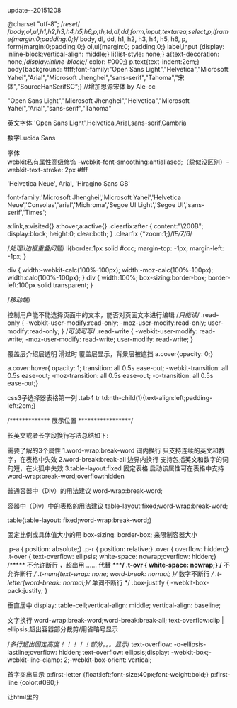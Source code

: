 update--20151208


@charset "utf-8";
/*reset*/
/*body,ol,ul,h1,h2,h3,h4,h5,h6,p,th,td,dl,dd,form,input,textarea,select,p,iframe{margin:0;padding:0;}*/
body, dl, dd, h1, h2, h3, h4, h5, h6, p, form{margin:0;padding:0;} 
ol,ul{margin:0; padding:0;}
label,input {display: inline-block;vertical-align: middle;}
li{list-style: none;}
a{text-decoration: none;/*display:inline-block;*/ color: #000;}
p.text{text-indent:2em;}
body{background: #fff;font-family:"Open Sans Light","Helvetica","Microsoft Yahei","Arial","Microsoft Jhenghei","sans-serif","Tahoma","宋体","SourceHanSerifSC“;} //增加思源宋体 by Ale-cc


"Open Sans Light","Microsoft Jhenghei","Helvetica","Microsoft Yahei","Arial","sans-serif","Tahoma"


英文字体
        'Open Sans Light',Helvetica,Arial,sans-serif,Cambria

数字Lucida Sans


字体   
webkit私有属性高级修饰
-webkit-font-smoothing:antialiased;（貌似没区别）-webkit-text-stroke: 2px #fff

'Helvetica Neue', Arial, 'Hiragino Sans GB'


font-family:'Microsoft Jhenghei','Microsoft Yahei','Helvetica Neue','Consolas','arial','Michroma','Segoe UI Light','Segoe UI','sans-serif','Times';




a:link,a:visited{}
a:hover,a:active{}
.clearfix:after { 
  content:"\200B"; 
  display:block; 
  height:0; 
  clear:both; 
} 
.clearfix {*zoom:1;}/*IE/7/6*/


 /*处理li边框重叠问题*/
li{border:1px solid #ccc;
    margin-top: -1px;
    margin-left: -1px;
}

div {
width:-webkit-calc(100%-100px);
width:-moz-calc(100%-100px);
width:calc(100%-100px);
}
div {
    width:100%;
    box-sizing:border-box;
    border-left:100px solid transparent;
}


/*移动端*/

控制用户能不能选择页面中的文本，能否对页面文本进行编辑
/*只能读*/
.read-only {
  -webkit-user-modify:read-only;
  -moz-user-modify:read-only;
  user-modify:read-only;
}
/*可读可写*/
.read-write {
  -webkit-user-modify: read-write;
  -moz-user-modify: read-write;
  user-modify: read-write;
}

覆盖层介绍层透明
滑过时 覆盖层显示，背景层被遮挡
a.cover{opacity: 0;}

a.cover:hover{    opacity: 1;
    transition: all 0.5s ease-out;
    -webkit-transition: all 0.5s ease-out;
    -moz-transition: all 0.5s ease-out;
    -o-transition: all 0.5s ease-out;}

css3子选择器表格第一列
.tab4 tr td:nth-child(1){text-align:left;padding-left:2em;}
  
/************* 展示位置    *****************/

长英文或者长字段换行写法总结如下:

需要了解的3个属性
1.word-wrap:break-word 词内换行 只支持连续的英文和数字，在表格中失效
2.word-break:break-all 边界内换行 支持包括英文和数字的词句短，在火狐中失效
3.table-layout:fixed 固定表格 启动该属性可在表格中支持word-wrap:break-word;overflow:hidden

普通容器中（Div）的用法建议
word-wrap:break-word;

容器中（Div）中的表格的用法建议
table-layout:fixed;word-wrap:break-word;

table{table-layout: fixed;word-wrap:break-word;}


固定比例或具体值大小的用
box-sizing: border-box; 来限制容器大小


.p-a { position: absolute;}
.p-r { position: relative;}
.over { overflow: hidden;}
.t-over { text-overflow: ellipsis; white-space: nowrap;overflow: hidden;}   /*****  不允许断行  ，超出用  ......  代替   *****/
.t-ovr { white-space: nowrap;}  /** 不允许断行   */
.t-num{text-wrap: none; word-break: normal; }/* 数字不断行 */
.t-letter{word-break: normal;}/* 单词不断行 */
.box-justify { -webkit-box-pack:justify; }

垂直居中
display: table-cell;vertical-align: middle;
  vertical-align: baseline;



文字换行
word-wrap:break-word;word-break:break-all;
text-overflow:clip | ellipsis;超出容器部分裁剪/用省略号显示


/*多行超出固定高度！！！！！部分。。。显示*/
text-overflow: -o-ellipsis-lastline;overflow: hidden;
text-overflow: ellipsis;display: -webkit-box;-webkit-line-clamp: 2;-webkit-box-orient: vertical;




首字突出显示
p:first-letter {float:left;font-size:40px;font-weight:bold;}
p:first-line {color:#090;}

让html里的<script>标签内脚本显示
script{display:block;margin:5px ;padding:5px;box-shadow:0px 0px 9px 3px #111;background:#111;color:#fff;padding-left:2em}

表单标签垂直对齐
label,input {
    display: inline-block;
    vertical-align: middle;
    /**display:inline;   兼容低版本ie
    *zoom: 1;
    *vertical-align: auto;*/
}

/*蒙版*/
.mengban{display:none;position:fixed;z-index:3000;top:0;left:0;width:100%;height:100%;background: rgb( 0, 0,0);background-color:rgba(0,0,0,0.7);filter:alpha(opacity=70); opacity:0.7;}



/*弹窗*/

    height: 8em;
    width:6em;
    left: 50%;top:50%;
    margin-left: 3em;
    margin-top: -4em;
    position: fixed;
    text-align: center;
    ovfolw:auto;
   



/*--------------清除浮动-------------*/
<style>
.clearfix:before,.clearfix:after { content:""; display:table; }
.clearfix:after {clear: both; }
.clearfix {zoom:1;}
</style>

/*清除浮动代码*/
.clearfloat:after{display:block;clear:both;content:"";visibility:hidden;height:0}
.clearfloat{zoom:1} 

/*清除浮动代码史*/
http://www.admin10000.com/document/6259.html

　终极版一：

.clearfix:after { 
  content:"\200B"; 
  display:block; 
  height:0; 
  clear:both; 
} 
.clearfix {*zoom:1;}/*IE/7/6*/

　　解释下:content:"\200B";这个参数，Unicode字符里有一个“零宽度空格”，即 U+200B，代替原来的“.”，可以缩减代码量。而且不再使用visibility:hidden。

　　终极版二：

.clearfix:before,.clearfix:after{ 
    content:""; 
    display:table; 
} 
.clearfix:after{clear:both;} 
.clearfix{ 
    *zoom:1;/*IE/7/6*/
}
　　这两个终极版代码都很简洁，终极版一和二都可以使用，以上代码都经过测试，大家赶紧用一下吧，如果有什么问题请及时跟我反馈，如果你还停留在clearfix的老代码的时候就赶紧更新一下代码吧。

在浮动的父元素加overflow: auto;父元素高度撑起来

<ul class="clearfix">
<li style="float:left">test float</li>
</ul>
<div>after div</div>
/*------------------------------*/



/*css3动画渐变按钮*/
http://zurb.com/playground/radioactive-buttons

@-webkit-keyframes greenPulse {
  from { background-color: #ccc; -webkit-box-shadow: 0 0 9px #fff;}
  50% { background-color: #c81623; -webkit-box-shadow: 0 0 18px #c81623;}
  to { background-color: #ccc; -webkit-box-shadow: 0 0 9px #fff;}
}
.xy_order_btnpay{width:120px;font-size:16px;font-weight:bold;border:none;color:#fff;background-color: #c81623;
height:35px;line-height:35px;cursor:pointer;border-radius:4px; 
 -webkit-animation-name: greenPulse;
  -webkit-animation-duration: 3s;-webkit-animation-iteration-count: infinite;}



过渡场景
hover滑过

    -webkit-transition: all .1s ease-out;
    -moz-transition: all .1s ease-out;
    -o-transition: all .1s ease-out;
    -ms-transition: all .1s ease-out;
    transition: all .1s ease-out;


蒙版模糊效果
    -webkit-filter: blur(3px);
    -moz-filter: blur(3px);
    -o-filter: blur(3px);
    -ms-filter: blur(3px);
    filter: blur(3px);


@media (min-width: 2012px) and (max-width:2249px) {
    .container-fluid {
        width:2000px
    }
    
    #left-div~#container-div {
        margin-left: 12.5%;
        width: 87.5%
    }
}


动画帧
@keyframes spin {
    0% {
        -webkit-transform: rotate(0);
        transform: rotate(0)
    }
    
    100% {
        -webkit-transform: rotate(360deg);
        transform: rotate(360deg)
    }
}

@-webkit-keyframes spin {
    0% {
        -webkit-transform: rotate(0)
    }
    
    100% {
        -webkit-transform: rotate(360deg)
    }
}

@-moz-keyframes spin {
    0% {
        -webkit-transform: rotate(0);
        transform: rotate(0)
    }
    
    100% {
        -webkit-transform: rotate(360deg);
        transform: rotate(360deg)
    }
}

@-ms-keyframes spin {
    0% {
        -webkit-transform: rotate(0);
        transform: rotate(0)
    }
    
    100% {
        -webkit-transform: rotate(360deg);
        transform: rotate(360deg)
    }
}

@-o-keyframes spin {
    0% {
        -webkit-transform: rotate(0);
        transform: rotate(0)
    }
    
    100% {
        -webkit-transform: rotate(360deg);
        transform: rotate(360deg)
    }
}

动画
.spin {
    animation: spin 1s linear 10ms infinite;
    -webkit-animation: spin 1s linear 10ms infinite;
    -moz-animation: spin 1s linear 10ms infinite;
    -ms-animation: spin 1s linear 10ms infinite;
    -o-animation: spin 1s linear 10ms infinite
}

渐变
.bai-bg a:hover {
    background-image: -webkit-linear-gradient(top,#f7f7f7,#f6f6f6,#f5f5f5);
    background-image: -moz-linear-gradient(top,#f7f7f7,#f6f6f6,#f5f5f5);
    background-image: -ms-linear-gradient(top,#f7f7f7,#f6f6f6,#f5f5f5);
    background-image: -o-linear-gradient(top,#f7f7f7,#f6f6f6,#f5f5f5)
}



表单

<input class="11" type="text" value="256" maxlength="76">
时时改变网页显示
http://jingyan.baidu.com/article/8ebacdf0300f4c49f65cd51f.html
.exp-image-wraper img{position:relative;transform:rotate(90deg) scale(0.8,0.8);}

背景颜色渐变
body{
    font-size: 16px;color: #fff;font-family:'Microsoft Jhenghei','Microsoft YaHei','Arial','sans-serif';text-shadow:1px 1px 1px rgba(0,0,0,1);
    background: #333; /* Old browsers */
    background: -moz-linear-gradient(left, #222 0%, #999 100%); /* FF3.6+ */
    background: -webkit-linear-gradient(left, #222 0%,#999 100%); /* Chrome10+,Safari5.1+ */
    background: -o-linear-gradient(left, #222 0%,#999 100%); /* Opera11.10+ */
    background: -ms-linear-gradient(left, #222 0%,#999 100%); /* IE10+ */
    background: linear-gradient(left, #222 0%,#999 100%); /* W3C */
  background:url("img/bg.png");
    background-attachment: fixed;
    background-size: cover;
}
        background: -webkit-linear-gradient(top, #000 25%,#fff 75%);
        /*top指的是从上向下线性渐变，left即从左到右，25%指的是从自上而下高度的1/4长度开始，75%结束*/

背景图片
background:url(xxx/1.jpg);
background-color:rgba(88,200,100,0.7);
background-repeat: no-repeat;
}

圆角边框和阴影
        border-radius: 3px;
        box-shadow: 0 1px 2px rgba(0,0,0,0.2);

/*模糊*/
-webkit-filter: blur(5px); 
    -moz-filter: blur(5px);
    -mz-filter: blur(5px);
    -o-filter: blur(5px);
opacity:1;
-webkit-transition: opacity 1.5s ease;
transition: opacity 1.5s ease;

/*css3字体光滑*/
    -webkit-font-smoothing: antialiased;
    -moz-osx-font-smoothing: grayscale;
/*    CSS3中用于webkit引擎(如chrome)中设置字体的抗锯齿或者说光滑度的属性。
有3个属性：none用于小像素的文本、subpixel-antialiased浏览器默认的、antialiased反锯齿。*/

/*设置元素透明度*/
兼容ie
http://blog.csdn.net/jiudihanbing/article/details/8372947

兼容ie8的rgba
http://my.oschina.net/CodingPeasant/blog/515234
/*ie 透明滤镜*/
filter:Alpha(opacity=50)  兼容ie678

filter: progid:DXImageTransform.Microsoft.Alpha(opacity=70);

/*ie 渐变滤镜*/
filter:alpha(opacity=60)progid:DXImageTransform.Microsoft.gradient(startColorstr=#ffffff,endColorstr=#A9A9A9,GradientType:0;);
/* 全站黑白滤镜*/
html { filter:progid:DXImageTransform.Microsoft.BasicImage(grayscale=1); }
background:transparent;
filter: progid:DXImageTransform.Microsoft.gradient(startColorstr=#66ffffff,endColorstr=#66ffffff);

opacity:0.5; 支持ie9及以上 规定不透明度级别。从0完全透明）到 1.0（完全不透明）
filter: progid:DXImageTransform.Microsoft.Alpha(opacity=70);

IE8 以及更早的版本支持替代的 filter 属性。例如：filter:Alpha(opacity=50)
.iefilter{opacity: 0.6;filter:alpha(opacity=60);}
.ao_rightside{filter:progid:DXImageTransform.Microsoft.gradient(startColorstr=#66ffffff,endColorstr=#6687CEEB);}
.ao_items{filter:progid:DXImageTransform.Microsoft.gradient(startColorstr=#7fffffff,endColorstr=#7fffffff);}

.mainy{filter:progid:DXImageTransform.Microsoft.gradient(enabled='true',startColorstr='#CC000000', endColorstr='#CC000000');}
/*:root css3选择器，来避免IE9浏览器中的滤镜filter和rgba同时支持时的冲突*/
:root .mainy {filter:none;background-color:rgba(0,0,0,0.8);}




<img src ="planets.gif" alt="Planets" usemap ="#planetmap" />
<map name="planetmap">
  <area shape="rect" coords="0,0,110,260" href="sun.htm" alt="Sun" />
  <area shape="circle" coords="129,161,10" href="mercur.htm" alt="Mercury" />
  <area shape="circle" coords="180,139,14" href="venus.htm" alt="Venus" />
</map>


/*emmet语法*/



.xy_order_btnpay:hover{transition:1s;background-color:red}
 @-webkit-keyframes greenPulse {
  from { background-color: #ccc; -webkit-box-shadow: 0 0 9px #fff;}
  50% { background-color: #c81623; -webkit-box-shadow: 0 0 18px #c81623;}
  to { background-color: #ccc; -webkit-box-shadow: 0 0 9px #fff;}
}
.xy_order_btnpay{width:120px;font-size:16px;font-weight:bold;border:none;color:#fff;background-color: #c81623;
height:35px;line-height:35px;cursor:pointer;border-radius:4px; 
 -webkit-animation-name: greenPulse;
  -webkit-animation-duration: 3s;-webkit-animation-iteration-count: infinite;}

/*css3 animate 属性*/
  -webkit-animation-name:'wobble';/*动画属性名即 keyframes定义的动画名*/
  -webkit-animation-duration: 10s;/*动画持续时间*/
  -webkit-animation-timing-function: ease-in-out; /*动画频率，和transition-timing-function是一样的*/
  -webkit-animation-delay: 2s;/*动画延迟时间*/
  -webkit-animation-iteration-count: 10;/*定义循环资料，infinite为无限次*/
  -webkit-animation-direction: alternate;/*定义动画方式*/

animation:wobble 10s ease-in  2s 10 both;


animation-name
animation-duration
animation-timing-function
animation-delay
animation-iteration-count
animation-direction


css3动画保留最后帧
-webkit-animation-fill-mode: forwards;
animation-fill-mode: forwards;
-webkit-animation-iteration-count: infinite;
animation-iteration-count: infinite
